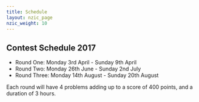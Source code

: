 ```yaml
---
title: Schedule
layout: nzic_page
nzic_weight: 10
---
```


## Contest Schedule 2017

* Round One: Monday 3rd April - Sunday 9th April
* Round Two: Monday 26th June - Sunday 2nd July
* Round Three: Monday 14th August - Sunday 20th August

Each round will have 4 problems adding up to a score of 400 points, and a duration of 3 hours.
